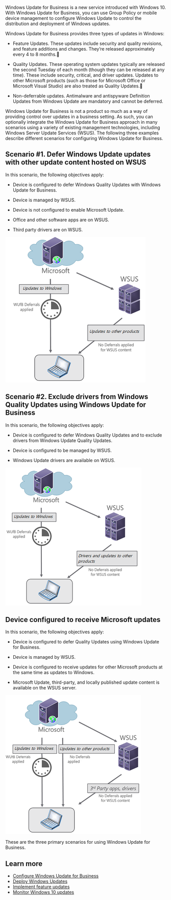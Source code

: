 Windows Update for Business is a new service introduced with Windows 10. With Windows Update for Business, you can use Group Policy or mobile device management to configure Windows Update to control the distribution and deployment of Windows updates.

Windows Update for Business provides three types of updates in Windows:

- Feature Updates. These updates include security and quality revisions, and feature additions and changes. They’re released approximately every 4 to 8 months.

- Quality Updates. These operating system updates typically are released the second Tuesday of each month (though they can be released at any time). These include security, critical, and driver updates. Updates to other Microsoft products (such as those for Microsoft Office or Microsoft Visual Studio) are also treated as Quality Updates.

- Non-deferrable updates. Antimalware and antispyware Definition Updates from Windows Update are mandatory and cannot be deferred.

Windows Update for Business is not a product so much as a way of providing control over updates in a business setting. As such, you can optionally integrate the Windows Update for Business approach in many scenarios using a variety of existing management technologies, including Windows Server Update Services (WSUS). The following three examples describe different scenarios for configuring Windows Update for Business.

## Scenario #1. Defer Windows Update updates with other update content hosted on WSUS

In this scenario, the following objectives apply:

- Device is configured to defer Windows Quality Updates with Windows Update for Business.

- Device is managed by WSUS.

- Device is not configured to enable Microsoft Update.

- Office and other software apps are on WSUS.

- Third party drivers are on WSUS.

![Diagram showing use of WSUS to defer Windows updates with other update content hosted on WSUS.](../media/busn-scenario1.png)

## Scenario #2. Exclude drivers from Windows Quality Updates using Windows Update for Business

In this scenario, the following objectives apply:

- Device is configured to defer Windows Quality Updates and to exclude drivers from Windows Update Quality Updates.

- Device is configured to be managed by WSUS.

- Windows Update drivers are available on WSUS.

![Diagram showing use of WSUS to exclude drivers from Windows Quality Updates using Windows Update for Business.](../media/busn-scenario2.png)

## Device configured to receive Microsoft updates

In this scenario, the following objectives apply:

- Device is configured to defer Quality Updates using Windows Update for Business.

- Device is managed by WSUS.

- Device is configured to receive updates for other Microsoft products at the same time as updates to Windows.

- Microsoft Update, third-party, and locally published update content is available on the WSUS server.

![Scenario showing using of WSUS to configure devices to receive Microsoft updates.](../media/busn-scenario3.png)

These are the three primary scenarios for using Windows Update for Business.


## Learn more

- [Configure Windows Update for Business](/windows/deployment/update/waas-manage-updates-wufb?azure-portal=true)
- [Deploy Windows Updates](/windows/deployment/update/?azure-portal=true)
- [Implement feature updates](/windows/deployment/update/?azure-portal=true)	
- [Monitor Windows 10 updates](/windows/deployment/update/update-compliance-monitor?azure-portal=true)
